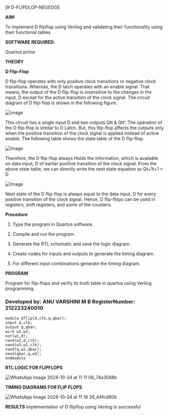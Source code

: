 [# D-FLIPDLOP-NEGEDGE

**AIM:**

To implement  D flipflop using Verilog and validating their functionality using their functional tables

**SOFTWARE REQUIRED:**

Quartus prime

**THEORY**

**D Flip-Flop**

D flip-flop operates with only positive clock transitions or negative clock transitions. Whereas, the D latch operates with an enable signal. That means, the output of the D flip-flop is insensitive to the changes in the input, D except for the active transition of the clock signal. The circuit diagram of D flip-flop is shown in the following figure.

![image](https://github.com/naavaneetha/D-FLIPDLOP-NEGEDGE/assets/154305477/48c81fe8-bc3f-40e7-95e2-519fc155ad51)

This circuit has a single input D and two outputs Qtt & Qtt’. The operation of the D flip-flop is similar to D Latch. But, this flip-flop affects the outputs only when the positive transition of the clock signal is applied instead of active enable. The following table shows the state table of the D flip-flop.

![image](https://github.com/naavaneetha/D-FLIPDLOP-NEGEDGE/assets/154305477/e5f3fda7-68ec-4a3a-a0a4-cf6f9cc4ab55)

Therefore, the D flip-flop always Holds the information, which is available on data input, D of earlier positive transition of the clock signal. From the above state table, we can directly write the next state equation as Qt+1t+1 = D

![image](https://github.com/naavaneetha/D-FLIPDLOP-NEGEDGE/assets/154305477/8592c0d8-2917-4142-91b9-d6c30dd891d2)

Next state of the D flip-flop is always equal to the data input, D for every positive transition of the clock signal. Hence, D flip-flops can be used in registers, shift registers, and some of the counters.

**Procedure**

1. Type the program in Quartus software.

2. Compile and run the program.

3. Generate the RTL schematic and save the logic diagram.

4. Create nodes for inputs and outputs to generate the timing diagram.

5. For different input combinations generate the timing diagram.

**PROGRAM**

Program for flip-flops and verify its truth table in quartus using Verilog programming. 
### Developed by: ANU VARSHINI M B RegisterNumber: 212223240010
```
module dflip(d,clk,q,qbar);
input d,clk;
output q,qbar;
wire w1,w2;
not(w1,d);
nand(w2,d,clk);
nand(w3,w1,clk);
nand(q,w2,qbar);
nand(qbar,q,w3);
endmodule
```

**RTL LOGIC FOR FLIPFLOPS**

![WhatsApp Image 2024-10-24 at 11 11 08_74a3588b](https://github.com/user-attachments/assets/2ea46065-c901-4c0b-8711-34e8eabc86da)

**TIMING DIAGRAMS FOR FLIP FLOPS**

![WhatsApp Image 2024-10-24 at 11 16 26_44fcd80b](https://github.com/user-attachments/assets/894b38fa-744c-4a87-966a-230b9d4a3bf3)


**RESULTS**
implementation of D flipflop using Verilog is successful
